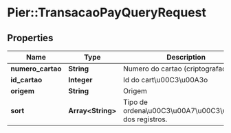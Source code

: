# Pier::TransacaoPayQueryRequest

## Properties
Name | Type | Description | Notes
------------ | ------------- | ------------- | -------------
**numero_cartao** | **String** | Numero do cartao (criptografado) | [optional] 
**id_cartao** | **Integer** | Id do cart\u00C3\u00A3o | [optional] 
**origem** | **String** | Origem | [optional] 
**sort** | **Array&lt;String&gt;** | Tipo de ordena\u00C3\u00A7\u00C3\u00A3o dos registros. | [optional] 



